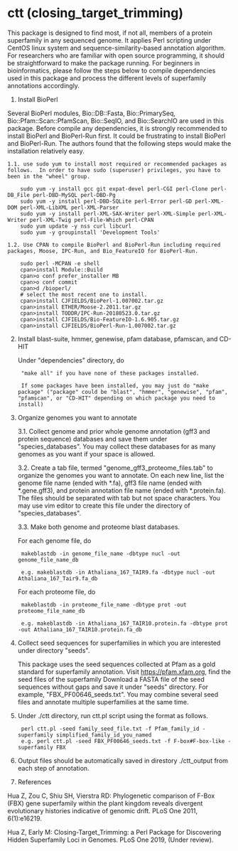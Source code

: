 # ctt (closing_target_trimming)

This package is designed to find most, if not all, members of a protein superfamily in any sequenced genome.  It applies Perl scripting under CentOS linux system and sequence-similarity-based annotation algorithm.  For researchers who are familiar with open source programming, it should be straightforward to make the package running.  For beginners in bioinformatics, please follow the steps below to compile dependencies used in this package and process the different levels of superfamily annotations accordingly.

1. Install BioPerl

Several BioPerl modules, Bio::DB::Fasta, Bio::PrimarySeq, Bio::Pfam::Scan::PfamScan, Bio::SeqIO, and Bio::SearchIO are used in this package.  Before compile any dependencies, it is strongly recommended to install BioPerl and BioPerl-Run first.  It could be frustrating to install BioPerl and BioPerl-Run.  The authors found that the following steps would make the installation relatively easy.

    1.1. use sudo yum to install most required or recommended packages as follows.  In order to have sudo (superuser) privileges, you have to been in the "wheel" group.

		sudo yum -y install gcc git expat-devel perl-CGI perl-Clone perl-DB_File perl-DBD-MySQL perl-DBD-Pg 
		sudo yum -y install perl-DBD-SQLite perl-Error perl-GD perl-XML-DOM perl-XML-LibXML perl-XML-Parser 
		sudo yum -y install perl-XML-SAX-Writer perl-XML-Simple perl-XML-Writer perl-XML-Twig perl-File-Which perl-CPAN
		sudo yum update -y nss curl libcurl
		sudo yum -y groupinstall 'Development Tools'
		
    1.2. Use CPAN to compile BioPerl and BioPerl-Run including required packages, Moose, IPC-Run, and Bio_FeatureIO for BioPerl-Run.
	
		sudo perl -MCPAN -e shell
		cpan>install Module::Build
		cpan>o conf prefer_installer MB
		cpan>o conf commit
		cpan>d /bioperl/
		# select the most recent one to install.
		cpan>install CJFIELDS/BioPerl-1.007002.tar.gz
		cpan>install ETHER/Moose-2.2011.tar.gz
		cpan>install TODDR/IPC-Run-20180523.0.tar.gz
		cpan>install CJFIELDS/Bio-FeatureIO-1.6.905.tar.gz
		cpan>install CJFIELDS/BioPerl-Run-1.007002.tar.gz
		
2. Install blast-suite, hmmer, genewise, pfam database, pfamscan, and CD-HIT

	Under "dependencies" directory, do

		"make all" if you have none of these packages installed.
		
		If some packages have been installed, you may just do "make package" ("package" could be "blast", "hmmer", "genewise", "pfam", "pfamscan", or "CD-HIT" depending on which package you need to install)
		
3. Organize genomes you want to annotate

    3.1. Collect genome and prior whole genome annotation (gff3 and protein sequence) databases and save them under "species_databases".  You may collect these databases for as many genomes as you want if your space is allowed.
	
    3.2. Create a tab file, termed "genome_gff3_proteome_files.tab" to organize the genomes you want to annotate.  On each new line, list the genome file name (ended with *.fa), gff3 file name (ended with *.gene.gff3), and protein annotation file name (ended with *.protein.fa).  The files should be separated with tab but not space characters.  You may use vim editor to create this file under the directory of "species_databases".
	
    3.3. Make both genome and proteome blast databases.
	
	 For each genome file, do
	
		makeblastdb -in genome_file_name -dbtype nucl -out genome_file_name_db
		
		e.g. makeblastdb -in Athaliana_167_TAIR9.fa -dbtype nucl -out Athaliana_167_Tair9.fa_db
		
	 For each proteome file, do
	
		makeblastdb -in proteome_file_name -dbtype prot -out proteome_file_name_db
	
		e.g. makeblastdb -in Athaliana_167_TAIR10.protein.fa -dbtype prot -out Athaliana_167_TAIR10.protein.fa_db
		
4. Collect seed sequences for superfamilies in which you are interested under directory "seeds".

	This package uses the seed sequences collected at Pfam as a gold standard for superfamily annotation.
	Visit https://pfam.xfam.org, find the seed files of the superfamily
	Download a FASTA file of the seed sequences without gaps and save it under "seeds" directory.  For example, "FBX_PF00646_seeds.txt". You may combine several seed files and annotate multiple superfamilies at the same time.
		
5. Under ./ctt directory, run ctt.pl script using the format as follows.

		perl ctt.pl -seed family_seed_file.txt -f Pfam_family_id -superfamily simplified_family_id_you_named
		e.g. perl ctt.pl -seed FBX_PF00646_seeds.txt -f F-box#F-box-like -superfamily FBX

6. Output files should be automatically saved in direstory ./ctt_output from each step of annotation.

7. References

Hua Z, Zou C, Shiu SH, Vierstra RD: Phylogenetic comparison of F-Box (FBX) gene superfamily within the plant kingdom reveals divergent evolutionary histories indicative of genomic drift. PLoS One 2011, 6(1):e16219.

Hua Z, Early M: Closing-Target_Trimming: a Perl Package for Discovering Hidden Superfamily Loci in Genomes. PLoS One 2019, (Under review).
